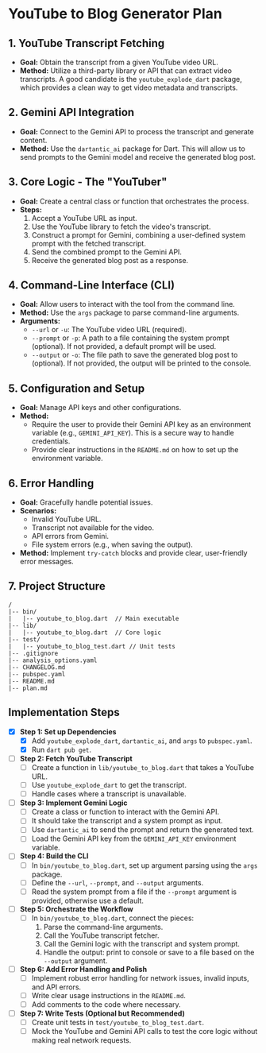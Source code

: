 # YouTube to Blog Generator Plan

## 1. YouTube Transcript Fetching

- **Goal:** Obtain the transcript from a given YouTube video URL.
- **Method:** Utilize a third-party library or API that can extract video transcripts. A good candidate is the `youtube_explode_dart` package, which provides a clean way to get video metadata and transcripts.

## 2. Gemini API Integration

- **Goal:** Connect to the Gemini API to process the transcript and generate content.
- **Method:** Use the `dartantic_ai` package for Dart. This will allow us to send prompts to the Gemini model and receive the generated blog post.

## 3. Core Logic - The "YouTuber"

- **Goal:** Create a central class or function that orchestrates the process.
- **Steps:**
    1.  Accept a YouTube URL as input.
    2.  Use the YouTube library to fetch the video's transcript.
    3.  Construct a prompt for Gemini, combining a user-defined system prompt with the fetched transcript.
    4.  Send the combined prompt to the Gemini API.
    5.  Receive the generated blog post as a response.

## 4. Command-Line Interface (CLI)

- **Goal:** Allow users to interact with the tool from the command line.
- **Method:** Use the `args` package to parse command-line arguments.
- **Arguments:**
    -   `--url` or `-u`: The YouTube video URL (required).
    -   `--prompt` or `-p`: A path to a file containing the system prompt (optional). If not provided, a default prompt will be used.
    -   `--output` or `-o`: The file path to save the generated blog post to (optional). If not provided, the output will be printed to the console.

## 5. Configuration and Setup

- **Goal:** Manage API keys and other configurations.
- **Method:**
    -   Require the user to provide their Gemini API key as an environment variable (e.g., `GEMINI_API_KEY`). This is a secure way to handle credentials.
    -   Provide clear instructions in the `README.md` on how to set up the environment variable.

## 6. Error Handling

- **Goal:** Gracefully handle potential issues.
- **Scenarios:**
    -   Invalid YouTube URL.
    -   Transcript not available for the video.
    -   API errors from Gemini.
    -   File system errors (e.g., when saving the output).
- **Method:** Implement `try-catch` blocks and provide clear, user-friendly error messages.

## 7. Project Structure

```
/
|-- bin/
|   |-- youtube_to_blog.dart  // Main executable
|-- lib/
|   |-- youtube_to_blog.dart  // Core logic
|-- test/
|   |-- youtube_to_blog_test.dart // Unit tests
|-- .gitignore
|-- analysis_options.yaml
|-- CHANGELOG.md
|-- pubspec.yaml
|-- README.md
|-- plan.md
```

## Implementation Steps

- [x] **Step 1: Set up Dependencies**
    - [x] Add `youtube_explode_dart`, `dartantic_ai`, and `args` to `pubspec.yaml`.
    - [x] Run `dart pub get`.

- [ ] **Step 2: Fetch YouTube Transcript**
    - [ ] Create a function in `lib/youtube_to_blog.dart` that takes a YouTube URL.
    - [ ] Use `youtube_explode_dart` to get the transcript.
    - [ ] Handle cases where a transcript is unavailable.

- [ ] **Step 3: Implement Gemini Logic**
    - [ ] Create a class or function to interact with the Gemini API.
    - [ ] It should take the transcript and a system prompt as input.
    - [ ] Use `dartantic_ai` to send the prompt and return the generated text.
    - [ ] Load the Gemini API key from the `GEMINI_API_KEY` environment variable.

- [ ] **Step 4: Build the CLI**
    - [ ] In `bin/youtube_to_blog.dart`, set up argument parsing using the `args` package.
    - [ ] Define the `--url`, `--prompt`, and `--output` arguments.
    - [ ] Read the system prompt from a file if the `--prompt` argument is provided, otherwise use a default.

- [ ] **Step 5: Orchestrate the Workflow**
    - [ ] In `bin/youtube_to_blog.dart`, connect the pieces:
        1.  Parse the command-line arguments.
        2.  Call the YouTube transcript fetcher.
        3.  Call the Gemini logic with the transcript and system prompt.
        4.  Handle the output: print to console or save to a file based on the `--output` argument.

- [ ] **Step 6: Add Error Handling and Polish**
    - [ ] Implement robust error handling for network issues, invalid inputs, and API errors.
    - [ ] Write clear usage instructions in the `README.md`.
    - [ ] Add comments to the code where necessary.

- [ ] **Step 7: Write Tests (Optional but Recommended)**
    - [ ] Create unit tests in `test/youtube_to_blog_test.dart`.
    - [ ] Mock the YouTube and Gemini API calls to test the core logic without making real network requests.